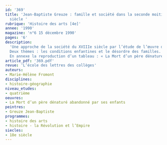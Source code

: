 ```yaml
---
id: '369'
title: 'Jean-Baptiste Greuze : famille et société dans la seconde moitié du XVIIIe
  siècle '
rubrique: 'Histoire des arts [4e]'
annee: '1990'
magazine: 'n°6 15 décembre 1990'
pages: '6'
description: 
  'Une approche de la société du XVIIIe siècle par l’étude de l’œuvre de Greuze…
  Deux thèmes : les conditions enfantines et le désordre des familles.
  En annexe la reproduction d’un tableau : « La Mort d’un père dénaturé abandonné par ses enfants ».'
article_pdf: '369.pdf'
revue: 'L’école des lettres des collèges'
auteurs:
- Marie-Hélène Fromont
disciplines:
- histoire-géographie
niveau_etudes:
- quatrième
oeuvres:
- La Mort d’un père dénaturé abandonné par ses enfants
peintres:
- Greuze Jean-Baptiste
programmes:
- histoire des arts
- histoire - la Révolution et l’Empire
siecles:
- 18e siècle
---
```

